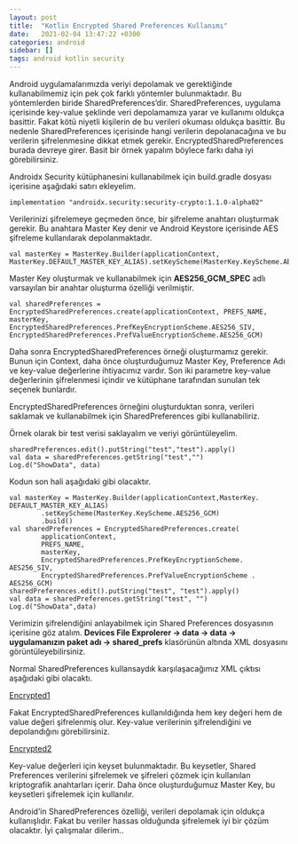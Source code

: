 ```yaml
---
layout: post
title:  "Kotlin Encrypted Shared Preferences Kullanımı"
date:   2021-02-04 13:47:22 +0300
categories: android 
sidebar: []
tags: android kotlin security 
---
```


Android uygulamalarımızda veriyi depolamak ve gerektiğinde kullanabilmemiz için pek çok farklı yöntemler bulunmaktadır. Bu yöntemlerden biride SharedPreferences’dir. SharedPreferences, uygulama içerisinde key-value şeklinde veri depolamamıza yarar ve kullanımı oldukça basittir. Fakat kötü niyetli kişilerin de bu verileri okuması oldukça basittir. Bu nedenle SharedPreferences içerisinde hangi verilerin depolanacağına ve bu verilerin şifrelenmesine dikkat etmek gerekir. EncryptedSharedPreferences burada devreye girer. Basit bir örnek yapalım böylece farkı daha iyi görebilirsiniz.


Androidx Security kütüphanesini kullanabilmek için build.gradle dosyası içerisine aşağıdaki satırı ekleyelim.

```
implementation "androidx.security:security-crypto:1.1.0-alpha02"
```

Verilerinizi şifrelemeye geçmeden önce, bir şifreleme anahtarı oluşturmak gerekir. Bu anahtara Master Key denir ve Android Keystore içerisinde AES şifreleme kullanılarak depolanmaktadır.

```
val masterKey = MasterKey.Builder(applicationContext, MasterKey.DEFAULT_MASTER_KEY_ALIAS).setKeyScheme(MasterKey.KeyScheme.AES256_GCM).build()
```

Master Key oluşturmak ve kullanabilmek için **AES256_GCM_SPEC** adlı varsayılan bir anahtar oluşturma özelliği verilmiştir.

```
val sharedPreferences = EncryptedSharedPreferences.create(applicationContext, PREFS_NAME, masterKey, EncryptedSharedPreferences.PrefKeyEncryptionScheme.AES256_SIV, EncryptedSharedPreferences.PrefValueEncryptionScheme.AES256_GCM)
```

Daha sonra EncryptedSharedPreferences örneği oluşturmamız gerekir. Bunun için Context, daha önce oluşturduğumuz Master Key, Preference Adı ve key-value değerlerine ihtiyacımız vardır. Son iki parametre key-value değerlerinin şifrelenmesi içindir ve kütüphane tarafından sunulan tek seçenek bunlardır.

EncryptedSharedPreferences örneğini oluşturduktan sonra, verileri saklamak ve kullanabilmek için SharedPreferences gibi kullanabiliriz.

Örnek olarak bir test verisi saklayalım ve veriyi görüntüleyelim.

```
sharedPreferences.edit().putString("test","test").apply()
val data = sharedPreferences.getString("test","")
Log.d("ShowData", data)
```

Kodun son hali aşağıdaki gibi olacaktır.

```
val masterKey = MasterKey.Builder(applicationContext,MasterKey. DEFAULT_MASTER_KEY_ALIAS) 
        .setKeyScheme(MasterKey.KeyScheme.AES256_GCM) 
        .build() 
val sharedPreferences = EncryptedSharedPreferences.create(
        applicationContext, 
        PREFS_NAME, 
        masterKey, 
        EncryptedSharedPreferences.PrefKeyEncryptionScheme. AES256_SIV, 
        EncryptedSharedPreferences.PrefValueEncryptionScheme . AES256_GCM) 
sharedPreferences.edit().putString("test", "test").apply() 
val data = sharedPreferences.getString("test", "") 
Log.d("ShowData",data)
```

Verimizin şifrelendiğini anlayabilmek için Shared Preferences dosyasının içerisine göz atalım. **Devices File Exprolerer -> data -> data -> uygulamanızın paket adı -> shared_prefs** klasörünün altında XML dosyasını görüntüleyebilirsiniz.

Normal SharedPreferences kullansaydık karşılaşacağımız XML çıktısı aşağıdaki gibi olacaktı.

[Encrypted1](https://i.ibb.co/b2gYTQ5/encryp1.png)

Fakat EncryptedSharedPreferences kullanıldığında hem key değeri hem de value değeri şifrelenmiş olur. Key-value verilerinin şifrelendiğini ve depolandığını görebilirsiniz.

[Encrypted2](https://i.ibb.co/MG1RQxV/encryp2.png)

Key-value değerleri için keyset bulunmaktadır. Bu keysetler, Shared Preferences verilerini şifrelemek ve şifreleri çözmek için kullanılan kriptografik anahtarları içerir. Daha önce oluşturduğumuz Master Key, bu keysetleri şifrelemek için kullanılır.

Android’in SharedPreferences özelliği, verileri depolamak için oldukça kullanışlıdır. Fakat bu veriler hassas olduğunda şifrelemek iyi bir çözüm olacaktır. İyi çalışmalar dilerim..

